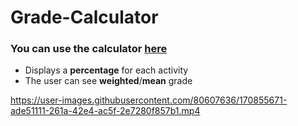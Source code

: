 # Grade-Calculator
<h3><st> You can use the calculator <a href="https://smorikawa47.github.io/Grade-Calculator/">here</a> </st></h3>

- Displays a **percentage** for each activity
- The user can see **weighted**/**mean** grade

https://user-images.githubusercontent.com/80607636/170855671-ade51111-261a-42e4-ac5f-2e7280f857b1.mp4
